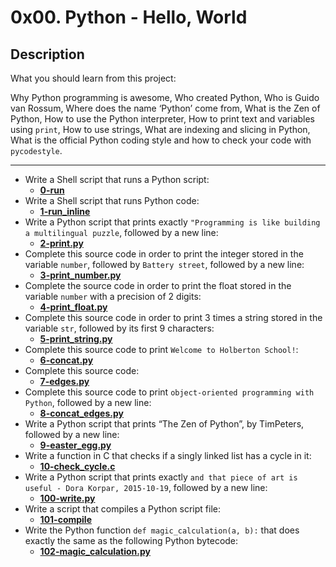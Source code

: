 # 0x00. Python - Hello, World
## Description
What you should learn from this project:

Why Python programming is awesome, Who created Python, Who is Guido van Rossum, Where does the name ‘Python’ come from, What is the Zen of Python, How to use the Python interpreter, How to print text and variables using `print`, How to use strings, What are indexing and slicing in Python, What is the official Python coding style and how to check your code with `pycodestyle`.

<hr>

* Write a Shell script that runs a Python script:
    * **[0-run](https://github.com/Samuel-IG16/alx-higher_level_programming/blob/master/0x00-python-hello_world/0-run)**
* Write a Shell script that runs Python code:
    * **[1-run_inline](https://github.com/Samuel-IG16/alx-higher_level_programming/blob/master/0x00-python-hello_world/1-run_inline)**
* Write a Python script that prints exactly `"Programming is like building a multilingual puzzle`, followed by a new line:
    * **[2-print.py](https://github.com/Samuel-IG16/alx-higher_level_programming/blob/master/0x00-python-hello_world/2-print.py)**
* Complete this source code in order to print the integer stored in the variable `number`, followed by `Battery street`, followed by a new line:
    * **[3-print_number.py](https://github.com/Samuel-IG16/alx-higher_level_programming/blob/master/0x00-python-hello_world/3-print_number.py)**
* Complete the source code in order to print the float stored in the variable `number` with a precision of 2 digits:
    * **[4-print_float.py](https://github.com/Samuel-IG16/alx-higher_level_programming/blob/master/0x00-python-hello_world/4-print_float.py)**
* Complete this source code in order to print 3 times a string stored in the variable `str`, followed by its first 9 characters:
    * **[5-print_string.py](https://github.com/Samuel-IG16/alx-higher_level_programming/blob/master/0x00-python-hello_world/5-print_string.py)**
* Complete this source code to print `Welcome to Holberton School!`:
    * **[6-concat.py](https://github.com/Samuel-IG16/alx-higher_level_programming/blob/master/0x00-python-hello_world/6-concat.py)**
* Complete this source code:
    * **[7-edges.py](https://github.com/Samuel-IG16/alx-higher_level_programming/blob/master/0x00-python-hello_world/7-edges.py)**
* Complete this source code to print `object-oriented programming with Python`, followed by a new line:
    * **[8-concat_edges.py](https://github.com/Samuel-IG16/alx-higher_level_programming/blob/master/0x00-python-hello_world/8-concat_edges.py)**
* Write a Python script that prints “The Zen of Python”, by TimPeters, followed by a new line:
    * **[9-easter_egg.py](https://github.com/Samuel-IG16/alx-higher_level_programming/blob/master/0x00-python-hello_world/4-print_float.py)**
* Write a function in C that checks if a singly linked list has a cycle in it:
    * **[10-check_cycle.c](https://github.com/Samuel-IG16/alx-higher_level_programming/blob/master/0x00-python-hello_world/4-print_float.py)**
* Write a Python script that prints exactly `and that piece of art is useful - Dora Korpar, 2015-10-19`, followed by a new line:
    * **[100-write.py](https://github.com/Samuel-IG16/alx-higher_level_programming/blob/master/0x00-python-hello_world/4-print_float.py)**
* Write a script that compiles a Python script file:
    * **[101-compile](https://github.com/Samuel-IG16/alx-higher_level_programming/blob/master/0x00-python-hello_world/4-print_float.py)**
* Write the Python function `def magic_calculation(a, b):` that does exactly the same as the following Python bytecode:
    * **[102-magic_calculation.py](https://github.com/Samuel-IG16/alx-higher_level_programming/blob/master/0x00-python-hello_world/4-print_float.py)**
